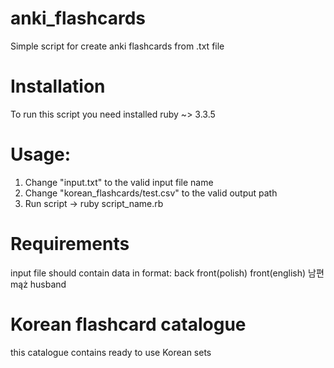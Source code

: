 # anki_flashcards

Simple script for create anki flashcards from .txt file

# Installation
To run this script you need installed ruby ~> 3.3.5

# Usage:
1. Change "input.txt" to the valid input file name
2. Change "korean_flashcards/test.csv" to the valid output path
3. Run script -> ruby script_name.rb

# Requirements 
input file should contain data in format:
back front(polish) front(english)
남편  mąż	        husband

# Korean flashcard catalogue
this catalogue contains ready to use Korean sets